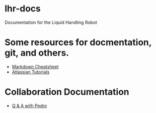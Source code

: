 # lhr-docs
Documentation for the Liquid Handling Robot

# Some resources for docmentation, git, and others.
- [Markdown Cheatsheet](https://github.com/adam-p/markdown-here/wiki/Markdown-Cheatsheet)
- [Atlassian Tutorials](https://www.atlassian.com/git/)

# Collaboration Documentation
- [Q & A with Pedro](lhr-docs/collaborations/Pedro-Terra/07-16-16_Q&A.md)
